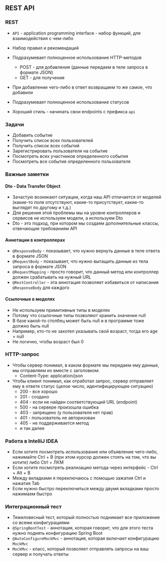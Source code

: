 ## REST API

### REST

* `API` - application programming interface - набор функций, для взаимодействия с чем-либо

* Набор правил и рекомендаций

* Подразумевает полноценное использование HTTP-методов
  * POST - для добавления (данные передаем в теле запроса в формате JSON)
  * GET - для получения
* При добавлении чего-либо в ответ возвращаем то же самое, что добавили
* Подразумевает полноценное использование статусов

* Хороший стиль - начинать свои endpoints c префикса `api`

### Задачи

- Добавить событие
- Получить список всех пользователей
- Получить список всех событий
- Зарегистрировать пользователя на событие
- Посмотреть всех участников определенного события
- Посмотреть все события определенного пользователя

### Важные заметки

#### Dto - Data Transfer Object

* Зачастую возникают ситуации, когда наш API отличается от моделей (какие-то поля отсутствуют, какие-то присутствует, какие-то выглядят по другому и т.д.)
* Для решения этой проблемы мы на уровне контроллеров и сервисов не используем модели, а используем Dto
* Dto - это подход, при котором мы создаем дополнительные классы, отвечающие требованиям API

#### Аннотации в контроллерах

* `@ResponseBody` - показывает, что нужно вернуть данные в теле ответа в формате JSON
* `@RequestBody` - показывает, что нужно вытащить данные из тела запроса в формате JSON
* `@RequestMapping` - просто говорит, что данный метод или контроллер должен срабатывать на нужный URL
* `@RestController` - эта аннотация позволяет избавиться от написания `@ResponseBody` для каждого

#### Ссылочные в моделях 

* Не используем примитивные типы в моделях
* Потому что ссылочные типы позволяют хранить значение null
* В базе какой-то столбец может быть null и в программе тоже должно быть null
* Например, кто-то не захотел указывать свой возраст, тогда его age = null
* Не логично, чтобы возраст был 0

### HTTP-запрос

* Чтобы сервер понимал, в каком формате мы передаем ему данные, мы отправляем их вместе с заголовком:
  * Content-Type: application/json
* Чтобы клиент понимал, как отработал запрос, сервер отправляет ему в ответе статус (целое число, идентифицирующее ситуацию)
  * 200 - все хорошо
  * 201 - создано
  * 404 - если не найден соответствующий URL (endpoint)
  * 500 - на сервере произошла ошибка
  * 403 - запрещено (у пользователя нет прав)
  * 401 - пользователь не авторизован
  * 405 - не поддерживается метод
  * и так далее

### Работа в IntelliJ IDEA

* Если хотите посмотреть использование или объявление чего-либо, нажимайте Ctrl + B (при этом курсор должен стоять на том, что вы хотите) либо Ctrl + ЛКМ
* Если хотите посмотреть реализацию метода через интерфейс - Ctrl + Alt + B
* Между вкладками я переключаюсь с помощью зажатия Ctrl и нажатия Tab
* Если нужно быстро переключиться между двумя вкладками просто нажимаем быстро

### Интеграционный тест

* Тяжеловесный тест, который полностью поднимает все приложение со всеми конфигурациями
* `@SpringBootTest` - аннотация, которая говорит, что для этого теста нужно поднять конфигурацию Spring Boot
* `@AutoConfigureMockMvc` - аннотация, которая включает конфигурацию `MockMvc`
* `MockMvc` - класс, который позволяет отправлять запросы на ваш сервер и получать ответы